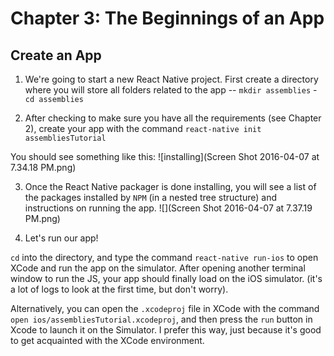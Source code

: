 # Chapter 3: The Beginnings of an App

## Create an App

1. We're going to start a new React Native project. First create a directory where you will store all folders related to the app -- `mkdir assemblies` - `cd assemblies`

2. After checking to make sure you have all the requirements (see Chapter 2), create your app with the command `react-native init assembliesTutorial`

You should see something like this: ![installing](Screen Shot 2016-04-07 at 7.34.18 PM.png)

3. Once the React Native packager is done installing, you will see a list of the packages installed by `NPM` (in a nested tree structure) and instructions on running the app. ![](Screen Shot 2016-04-07 at 7.37.19 PM.png)

3. Let's run our app! 

`cd` into the directory, and type the command `react-native run-ios` to open XCode and run the app on the simulator. After opening another terminal window to run the JS, your app should finally load on the iOS simulator. (it's a lot of logs to look at the first time, but don't worry). 

Alternatively, you can open the `.xcodeproj` file in XCode with the command `open ios/assembliesTutorial.xcodeproj`, and then press the `run` button in Xcode to launch it on the Simulator. I prefer this way, just because it's good to get acquainted with the XCode environment. 


